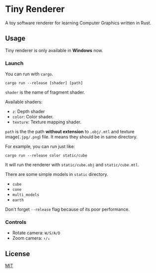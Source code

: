 # Tiny Renderer
A toy software renderer for learning Computer Graphics written in Rust.

## Usage
Tiny renderer is only available in **Windows** now.

### Launch
You can run with `cargo`.
```
cargo run --release [shader] [path]
```
`shader` is the name of fragment shader.

Available shaders:
- `z`:  Depth shader
- `color`: Color shader.
- `texture`: Texture mapping shader.

`path` is the the path **without extension** to `.obj/.mtl` and texture image(`.jpg/.png`) file. 
It means they should be in same directory.

For example, you can run just like:
```
cargo run --release color static/cube
```
It will run the renderer with `static/cube.obj` and `static/cube.mtl`.

There are some simple models in `static` directory.
- `cube`
- `cone`
- `multi_models`
- `earth`

Don't forget `--release` flag because of its poor performance.

### Controls
- Rotate camera: `W/S/A/D`
- Zoom camera: `↑/↓`

## License
[MIT](https://github.com/arrayJY/tiny-renderer/blob/master/LICENSE)
